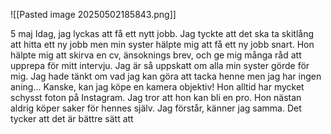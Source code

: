 ![[Pasted image 20250502185843.png]]

5 maj 
Idag, jag lyckas att få ett nytt jobb. Jag tyckte att det ska ta skitlång att hitta ett ny jobb men min syster hälpte mig att få ett ny jobb snart. Hon hälpte mig att skirva en cv, änsoknings brev, och ge mig många råd att upprepa för mitt intervju. Jag är så uppskatt om alla min syster görde för mig. Jag hade tänkt om vad jag kan göra att tacka henne men jag har ingen aning... Kanske, kan jag köpe en kamera objektiv! Hon alltid har mycket schysst foton på Instagram. Jag tror att hon kan bli en pro. Hon nästan aldrig köper saker för hennes själv. Jag förstår, känner jag samma. Det tycker att det är bättre sätt att 